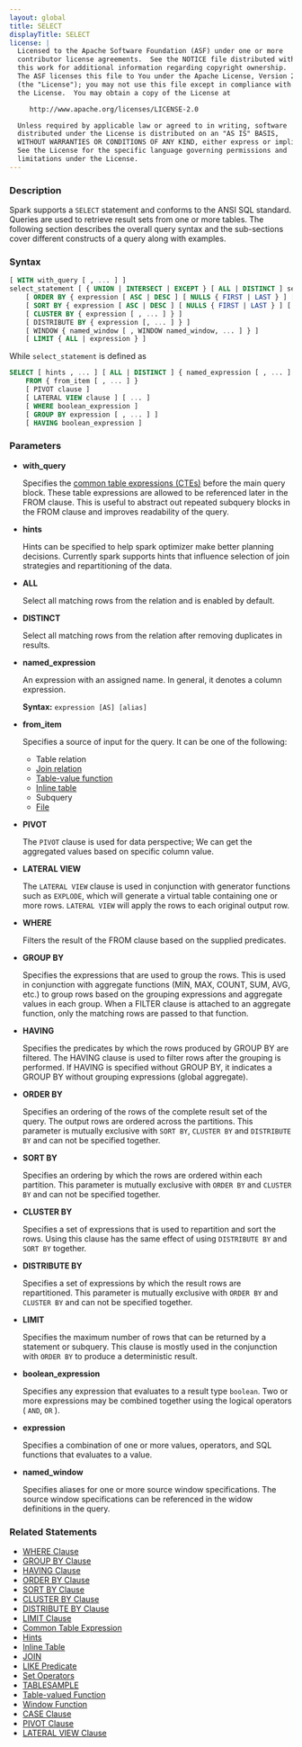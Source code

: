 ```yaml
---
layout: global
title: SELECT
displayTitle: SELECT
license: |
  Licensed to the Apache Software Foundation (ASF) under one or more
  contributor license agreements.  See the NOTICE file distributed with
  this work for additional information regarding copyright ownership.
  The ASF licenses this file to You under the Apache License, Version 2.0
  (the "License"); you may not use this file except in compliance with
  the License.  You may obtain a copy of the License at

     http://www.apache.org/licenses/LICENSE-2.0

  Unless required by applicable law or agreed to in writing, software
  distributed under the License is distributed on an "AS IS" BASIS,
  WITHOUT WARRANTIES OR CONDITIONS OF ANY KIND, either express or implied.
  See the License for the specific language governing permissions and
  limitations under the License.
---
```


### Description

Spark supports a `SELECT` statement and conforms to the ANSI SQL standard. Queries are
used to retrieve result sets from one or more tables. The following section
describes the overall query syntax and the sub-sections cover different constructs
of a query along with examples.

### Syntax

```sql
[ WITH with_query [ , ... ] ]
select_statement [ { UNION | INTERSECT | EXCEPT } [ ALL | DISTINCT ] select_statement, ... ]
    [ ORDER BY { expression [ ASC | DESC ] [ NULLS { FIRST | LAST } ] [ , ... ] } ]
    [ SORT BY { expression [ ASC | DESC ] [ NULLS { FIRST | LAST } ] [ , ... ] } ]
    [ CLUSTER BY { expression [ , ... ] } ]
    [ DISTRIBUTE BY { expression [, ... ] } ]
    [ WINDOW { named_window [ , WINDOW named_window, ... ] } ]
    [ LIMIT { ALL | expression } ]
```

While `select_statement` is defined as
```sql
SELECT [ hints , ... ] [ ALL | DISTINCT ] { named_expression [ , ... ] }
    FROM { from_item [ , ... ] }
    [ PIVOT clause ]
    [ LATERAL VIEW clause ] [ ... ] 
    [ WHERE boolean_expression ]
    [ GROUP BY expression [ , ... ] ]
    [ HAVING boolean_expression ]
```

### Parameters

* **with_query**

    Specifies the [common table expressions (CTEs)](sql-ref-syntax-qry-select-cte.html) before the main query block.
    These table expressions are allowed to be referenced later in the FROM clause. This is useful to abstract
    out repeated subquery blocks in the FROM clause and improves readability of the query.

* **hints**

    Hints can be specified to help spark optimizer make better planning decisions. Currently spark supports hints
    that influence selection of join strategies and repartitioning of the data.

* **ALL**

    Select all matching rows from the relation and is enabled by default.

* **DISTINCT**

    Select all matching rows from the relation after removing duplicates in results.

* **named_expression**

    An expression with an assigned name. In general, it denotes a column expression.

    **Syntax:** `expression [AS] [alias]`

* **from_item**

     Specifies a source of input for the query. It can be one of the following:
     * Table relation
     * [Join relation](sql-ref-syntax-qry-select-join.html)
     * [Table-value function](sql-ref-syntax-qry-select-tvf.html)
     * [Inline table](sql-ref-syntax-qry-select-inline-table.html)
     * Subquery
     * [File](sql-data-sources-load-save-functions.html#run-sql-on-files-directly)
     
* **PIVOT**

     The `PIVOT` clause is used for data perspective; We can get the aggregated values based on specific column value.

* **LATERAL VIEW**
     
     The `LATERAL VIEW` clause is used in conjunction with generator functions such as `EXPLODE`, which will generate a virtual table containing one or more rows. `LATERAL VIEW` will apply the rows to each original output row.
 
* **WHERE**

     Filters the result of the FROM clause based on the supplied predicates.

* **GROUP BY**

     Specifies the expressions that are used to group the rows. This is used in conjunction with aggregate functions
     (MIN, MAX, COUNT, SUM, AVG, etc.) to group rows based on the grouping expressions and aggregate values in each group.
     When a FILTER clause is attached to an aggregate function, only the matching rows are passed to that function.

* **HAVING**

     Specifies the predicates by which the rows produced by GROUP BY are filtered. The HAVING clause is used to
     filter rows after the grouping is performed. If HAVING is specified without GROUP BY, it indicates a GROUP BY
     without grouping expressions (global aggregate).

* **ORDER BY**

     Specifies an ordering of the rows of the complete result set of the query. The output rows are ordered
     across the partitions. This parameter is mutually exclusive with `SORT BY`,
     `CLUSTER BY` and `DISTRIBUTE BY` and can not be specified together.

* **SORT BY**

     Specifies an ordering by which the rows are ordered within each partition. This parameter is mutually
     exclusive with `ORDER BY` and `CLUSTER BY` and can not be specified together.

* **CLUSTER BY**

     Specifies a set of expressions that is used to repartition and sort the rows. Using this clause has
     the same effect of using `DISTRIBUTE BY` and `SORT BY` together.

* **DISTRIBUTE BY**

     Specifies a set of expressions by which the result rows are repartitioned. This parameter is mutually
     exclusive with `ORDER BY` and `CLUSTER BY` and can not be specified together.

* **LIMIT**

     Specifies the maximum number of rows that can be returned by a statement or subquery. This clause
     is mostly used in the conjunction with `ORDER BY` to produce a deterministic result.

* **boolean_expression**

     Specifies any expression that evaluates to a result type `boolean`. Two or
     more expressions may be combined together using the logical
     operators ( `AND`, `OR` ).

* **expression**

     Specifies a combination of one or more values, operators, and SQL functions that evaluates to a value.

* **named_window**

     Specifies aliases for one or more source window specifications. The source window specifications can
     be referenced in the widow definitions in the query.

### Related Statements

* [WHERE Clause](sql-ref-syntax-qry-select-where.html)
* [GROUP BY Clause](sql-ref-syntax-qry-select-groupby.html)
* [HAVING Clause](sql-ref-syntax-qry-select-having.html)
* [ORDER BY Clause](sql-ref-syntax-qry-select-orderby.html)
* [SORT BY Clause](sql-ref-syntax-qry-select-sortby.html)
* [CLUSTER BY Clause](sql-ref-syntax-qry-select-clusterby.html)
* [DISTRIBUTE BY Clause](sql-ref-syntax-qry-select-distribute-by.html)
* [LIMIT Clause](sql-ref-syntax-qry-select-limit.html)
* [Common Table Expression](sql-ref-syntax-qry-select-cte.html)
* [Hints](sql-ref-syntax-qry-select-hints.html)
* [Inline Table](sql-ref-syntax-qry-select-inline-table.html)
* [JOIN](sql-ref-syntax-qry-select-join.html)
* [LIKE Predicate](sql-ref-syntax-qry-select-like.html)
* [Set Operators](sql-ref-syntax-qry-select-setops.html)
* [TABLESAMPLE](sql-ref-syntax-qry-select-sampling.html)
* [Table-valued Function](sql-ref-syntax-qry-select-tvf.html)
* [Window Function](sql-ref-syntax-qry-select-window.html)
* [CASE Clause](sql-ref-syntax-qry-select-case.html)
* [PIVOT Clause](sql-ref-syntax-qry-select-pivot.html)
* [LATERAL VIEW Clause](sql-ref-syntax-qry-select-lateral-view.html)
